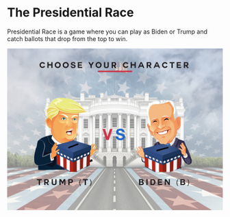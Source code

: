 # The Presidential Race
Presidential Race is a game where you can play as Biden or Trump and catch ballots that drop from the top to win. 


![](images/players.jpg)
